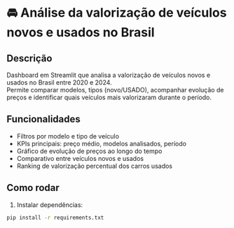 # 🚘 Análise da valorização de veículos novos e usados no Brasil

## Descrição
Dashboard em Streamlit que analisa a valorização de veículos novos e usados no Brasil entre 2020 e 2024.  
Permite comparar modelos, tipos (novo/USADO), acompanhar evolução de preços e identificar quais veículos mais valorizaram durante o período.

## Funcionalidades
- Filtros por modelo e tipo de veículo
- KPIs principais: preço médio, modelos analisados, período
- Gráfico de evolução de preços ao longo do tempo
- Comparativo entre veículos novos e usados
- Ranking de valorização percentual dos carros usados

## Como rodar
1. Instalar dependências:

```bash
pip install -r requirements.txt
